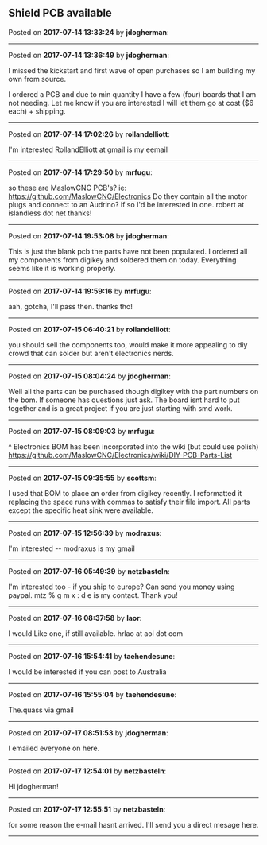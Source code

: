 ## Shield PCB available
Posted on **2017-07-14 13:33:24** by **jdogherman**:



---

Posted on **2017-07-14 13:36:49** by **jdogherman**:

I missed the kickstart and first wave of open purchases so I am building my own from source. 

I ordered a PCB and due to min quantity I have a few (four) boards that I am not needing. Let me know if you are interested I will let them go at cost ($6 each) + shipping.

---

Posted on **2017-07-14 17:02:26** by **rollandelliott**:

I'm interested RollandElliott at gmail is my eemail

---

Posted on **2017-07-14 17:29:50** by **mrfugu**:

so these are MaslowCNC PCB's? ie: https://github.com/MaslowCNC/Electronics 
Do they contain all the motor plugs and connect to an Audrino?  if so I'd be interested in one.  robert at islandless dot net  thanks!

---

Posted on **2017-07-14 19:53:08** by **jdogherman**:

This is just the blank pcb the parts have not been populated. I ordered all my components from digikey and soldered them on today. Everything seems like it is working properly.

---

Posted on **2017-07-14 19:59:16** by **mrfugu**:

aah, gotcha, I'll pass then. thanks tho!

---

Posted on **2017-07-15 06:40:21** by **rollandelliott**:

you should sell the components too, would make it more appealing to diy crowd that can solder but aren't electronics nerds.

---

Posted on **2017-07-15 08:04:24** by **jdogherman**:

Well all the parts can be purchased though digikey with the part numbers on the bom. If someone has questions just ask. The board isnt hard to put together and is a great project if you are just starting with smd work.

---

Posted on **2017-07-15 08:09:03** by **mrfugu**:

^ Electronics BOM has been incorporated into the wiki (but could use polish) https://github.com/MaslowCNC/Electronics/wiki/DIY-PCB-Parts-List

---

Posted on **2017-07-15 09:35:55** by **scottsm**:

I used that BOM to place an order from digikey recently. I reformatted it replacing the space runs with commas to satisfy their file import. All parts except the specific heat sink were available.

---

Posted on **2017-07-15 12:56:39** by **modraxus**:

I'm interested -- modraxus is my gmail

---

Posted on **2017-07-16 05:49:39** by **netzbasteln**:

I'm interested too - if you ship to europe? Can send you money using paypal. mtz % g m x : d e is my contact. Thank you!

---

Posted on **2017-07-16 08:37:58** by **laor**:

I would Like one, if still available.
hrlao at aol dot com

---

Posted on **2017-07-16 15:54:41** by **taehendesune**:

I would be interested if you can post to Australia

---

Posted on **2017-07-16 15:55:04** by **taehendesune**:

The.quass via gmail

---

Posted on **2017-07-17 08:51:53** by **jdogherman**:

I emailed everyone on here.

---

Posted on **2017-07-17 12:54:01** by **netzbasteln**:

Hi jdogherman!

---

Posted on **2017-07-17 12:55:51** by **netzbasteln**:

for some reason the e-mail hasnt arrived. I'll send you a direct mesage here.

---

